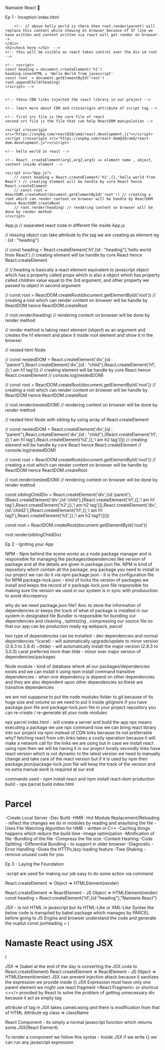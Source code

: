 Namaste React 🚀

Ep 1 - Inception
index.html
<!-- 
<!DOCTYPE html>
<html lang="en">
<head>
    <meta charset="UTF-8">
    <meta http-equiv="X-UA-Compatible" content="IE=edge">
    <meta name="viewport" content="width=device-width, initial-scale=1.0">
    <link rel="stylesheet" href="index.css">
    <title>Namaste React</title>
</head>
<body>
    <div id="root">
        <!-- <h1>Hello World</h1> -->
        <!-- if above hello world is there then root.render(parent) will replace this content while showing on browser because of 37 line we have written and content written via react will get render on browser-->
    </div>
    <h2>check here </h2>  -->
    <!-- this will be visible as react takes control over the div id root -->

    <!-- <script>
    const heading = document.createElement('h1')
    heading.innerHTML = 'Hello World from javascript'
    const root  = document.getElementById('root')
    root.appendChild(heading)
    </script> -->


    <!-- these CDN links injected the react library in our project -->

    <!-- learn more about CDN and crossorigin attribute of script tag -->

    <!-- first src file is the core file of react
    second src file is the file that can help ReactDOM manipulation -->

    <script crossorigin src="https://unpkg.com/react@18/umd/react.development.js"></script>
    <script crossorigin src="https://unpkg.com/react-dom@18/umd/react-dom.development.js"></script>

    <!-- hello world in react -->

    <!-- React. createElement(arg1,arg2,arg3) => element name , object, content inside element -->

    <script src="App.js">
        // const heading = React.createElement('h1',{},'hello world from React') // creating element will be handle by core React hence React.createElement
        // const root = ReactDOM.createRoot(document.getElementById('root')) // creating a root which can render content on browser will be handle by ReactDOM hence ReactDOM.createRoot
        // root.render(heading) // rendering content on browser will be done by render method
    </script>
    
<!-- </body>
</html> -->

<!-- Note: order of files inside script tag is always intact it should not change its order -->

App.js
// separated react code in different file inside App.js

// missing object can take attribute to the tag we are creating as element eg : {id : "heading"}

// const heading = React.createElement('h1',{id : "heading"},'hello world from React') // creating element will be handle by core React hence React.createElement

// // heading is basically a react element equivalent to javascript object which has a property called props which is also a object which has property called children value equal to the 3rd argument, and other property we passed to object in second argument 

// const root = ReactDOM.createRoot(document.getElementById('root')) // creating a root which can render content on browser will be handle by ReactDOM hence ReactDOM.createRoot

// root.render(heading) // rendering content on browser will be done by render method

// render method is taking react element (object) as an argument and creates the h1 element and place it inside root element and show it in the browser


// nested html Node

<!-- {/* <div id='parent'>
    <div id='child'>
        <h1>i am h1 tag</h1>
    </div>
</div> */} -->

// const nestedDOM = React.createElement('div',{id : "parent"},React.createElement('div',{id : "child"},React.createElement('h1',{},'i am h1 tag'))) // creating element will be handle by core React hence React.createElement
// console.log(nestedDOM)

// const root = ReactDOM.createRoot(document.getElementById('root')) // creating a root which can render content on browser will be handle by ReactDOM hence ReactDOM.createRoot

// root.render(nestedDOM) // rendering content on browser will be done by render method

// nested html Node with sibling by using array of React.createElement 

<!-- {/* <div id='parent'>
    <div id='child'>
        <h1>i am h1 tag</h1>
        <h2>i am h2 tag</h2>
    </div>
</div> */} -->

// const nestedDOM = React.createElement('div',{id : "parent"},React.createElement('div',{id : "child"},[React.createElement('h1',{},'i am h1 tag'),React.createElement('h2',{},'i am h2 tag')])) // creating element will be handle by core React hence React.createElement
// console.log(nestedDOM)

// const root = ReactDOM.createRoot(document.getElementById('root')) // creating a root which can render content on browser will be handle by ReactDOM hence ReactDOM.createRoot

// root.render(nestedDOM) // rendering content on browser will be done by render method



<!-- {/* <div id='parent'>
    <div id='child'>
        <h1>i am h1 tag</h1>
        <h2>i am h2 tag</h2>
    </div>
    <div id='child2'>
        <h1>i am h1 tag1</h1>
        <h2>i am h2 tag1</h2>
    </div>
</div> */} -->


const siblingChildDiv = React.createElement('div',{id:'parent'},[React.createElement('div',{id:'child'},[React.createElement('h1',{},'i am h1 tag'),React.createElement('h2',{},'i am h2 tag')]),React.createElement('div',{id:'child2'},[React.createElement('h1',{},'i am h1 tag1'),React.createElement('h2',{},'i am h2 tag1')])])

const root = ReactDOM.createRoot(document.getElementById('root'))

root.render(siblingChildDiv)

Ep 2 - Igniting your App

NPM - Npm behind the scene works as a node package manager and is responsible for managing the packages/dependencies like version of package and all the details are given in package.json file. NPM is kind of repository which contain all the package, any package you need to install in our project we can do it via npm
package.json - it is the configuration file for NPM
package-lock.json - kind of locks the version of packages we install and keeps the record of it
package-lock.json file responsible for making sure the version we used in our system is in sync with produiuction to avoid discrepency

why do we need package.json file? 
Ans: to store the information of dependencies or keeps the track of what of package is installed in our system in designated file 
Bundler is responsible for bundling our dependencies and cleaning , optimizing , compressing our source file so that our app can be production ready
eg webpack, parcel

two type of dependencies can be installed - dev dependencies and normal dependencies
^(carat) - will automatically upgrade/update to minor version (2.8.3 to 2.8.4)
~(tilde) - will automatically install the major version (2.8.3 to 3.0.0)
carat preferred more than tilde - minor over major version of dependencies/packages 

Node module - kind of database where all our packages/dependencies exists and we can install it using npm install command
transitive dependencies - when one dependency is depend on other dependencies and they are also dependent upon other dependencies so these are transitive dependencies
 
we are not supppose to put the node modules folder to git because of its huge size and volume so we need to put it inside gitignore
if you have package.json file and package-lock.json file in your project repository you can re-create / re-generate all your node modules

npx parcel index.html - will create a server and build the app
npx means executing a package we use npx command
now we can bring react library into our project via npm instead of CDN links because its not preferrable 
why?
fetching react from cdn links takes a costly operation because it will make a network call for the links we are using but in case we install react using npm then we will be having it in our project locally
secondly links have react version which is not dynamic to the latest version we need to manually change and take care of the react version but if it is used by npm then package.json/package-lock.json file will keep the track of the version and no extra manual work is required at our end

commands used - npm install react and npm install react-dom
production build - npx parcel build index.html
# Parcel
-Create Local Server
-Dev Build
-HMR- Hot Module Replacement/Reloading - reflect the changes we do in modules by reading and anaylising the file
-Uses File Watching Algorithm for HMR - written in C++
-Caching things happens which reduce the build time 
-Image optimization 
-Minification of file 
-Bundling of the file
-Compress the file size
-Content Hashing
-Code Splitting
-Differential Bundling - to support in older browser
-Diagnostic
-Error Handling
-Gives the HTTPs,lazy loading feature 
-Tree Shaking - remove unused code for you


Ep 3 - Laying the Foundation

-script are used for making our job easy to do some action via command

React.createElement => Object => HTMLElement(render)

React.createElement => ReactElement - JS Object => HTMLElement(render)
const heading = React.createElement('h1',{id:"heading"},"Namaste React")

JSX - is not HTML in javascript but its HTML-Like or  XML-Like Syntax 
the below code is transpiled by babel package which manages by PARCEL before going to JS Engine and browser understand the code and generate the ouptut
const jsxHeading = (<h1 id="heading">Namaste React using JSX</h1>)

JSX => (babel at the end of the day is converting the JSX code to React.createElement) React.createElement => ReactElement - JS Object => HTMLElement(render)
JSX can prevent injection attack because it sanitizes the expression we provide inside {}
JSX Expression must have only one parent element 
we might use react fragment <React.Fragment> or shortcut <></> provided by React to solve the problem of getting unnecessary div because it act as  empty tag

attribute of tag in JSX takes camelcasing and there is modification from that of HTML Attribute eg class => className

React Component - its simply a normal javascript function which returns some JSX(React Element)

To render a component we follow this syntax - <Component/>
Inside JSX if we write {} we can run any javascript expression